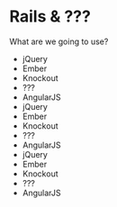# Rails & ???

What are we going to use?

* jQuery
* Ember
* Knockout
* ???
* AngularJS
* jQuery
* Ember
* Knockout
* ???
* AngularJS
* jQuery
* Ember
* Knockout
* ???
* AngularJS
